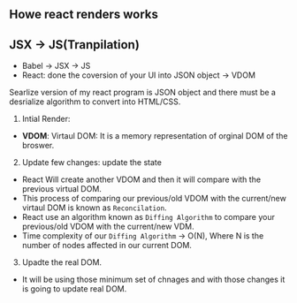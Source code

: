 ## Howe react renders works

## JSX -> JS(Tranpilation)
* Babel -> JSX -> JS
* React: done the coversion of your UI into JSON object -> VDOM


Searlize version of my react program is JSON object and there must be a desrialize algorithm to convert into HTML/CSS.

1. Intial Render:
* **VDOM**: Virtaul DOM: It is a memory representation of orginal DOM of the broswer.


2. Update few changes: update the state
* React Will create another VDOM and then it will compare with the previous virtual DOM.
* This process of comparing our previous/old VDOM with the current/new virtaul DOM is known as `Reconcilation`.
* React use an algorithm known as `Diffing Algorithm` to compare your previous/old VDOM with the current/new VDM.
* Time complexity of our `Diffing Algorithm` -> O(N), Where N is the number of nodes affected in our current DOM.


3. Upadte the real DOM.
* It will be using those minimum set of chnages and with those changes it is going to update real DOM.
